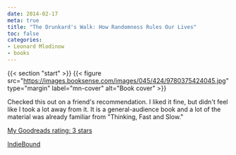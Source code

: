 ```yaml
---
date: 2014-02-17
meta: true
title: "The Drunkard's Walk: How Randomness Rules Our Lives"
toc: false
categories:
- Leonard Mlodinow
- books
---
```


{{< section "start" >}}
{{< figure src="https://images.booksense.com/images/045/424/9780375424045.jpg" type="margin" label="mn-cover" alt="Book cover" >}}

Checked this out on a friend's recommendation. I liked it fine, but didn't feel like I took a lot away from it. It is a general-audience book and a lot of the material was already familiar from "Thinking, Fast and Slow."

[My Goodreads rating: 3 stars](https://www.goodreads.com/review/show/858647147)  

[IndieBound](https://www.indiebound.org/book/9780375424045)
